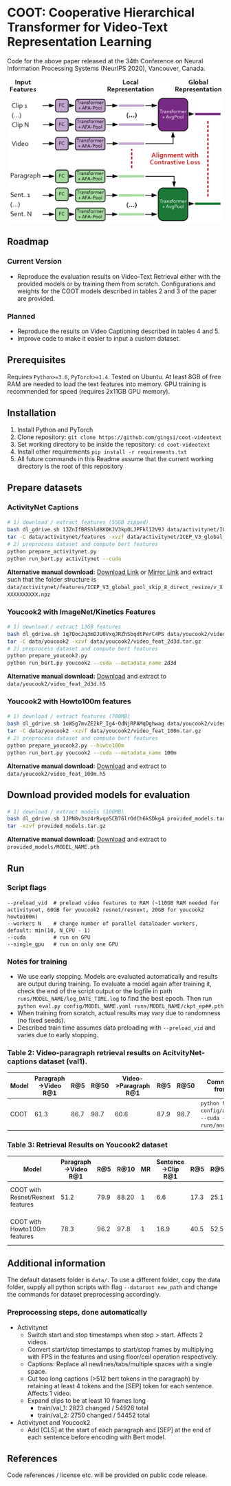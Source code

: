 # COOT: Cooperative Hierarchical Transformer for Video-Text Representation Learning

Code for the above paper released at the 34th Conference on Neural Information Processing Systems (NeurIPS 2020), Vancouver, Canada.

![Method](assets/thumbnail_big.png)

## Roadmap

### Current Version

- Reproduce the evaluation results on Video-Text Retrieval either with the provided models or by training them from scratch. Configurations and weights for the COOT models described in tables 2 and 3 of the paper are provided.

### Planned

- Reproduce the results on Video Captioning described in tables 4 and 5.
- Improve code to make it easier to input a custom dataset.

## Prerequisites

Requires `Python>=3.6`, `PyTorch>=1.4`. Tested on Ubuntu. At least 8GB of free RAM are needed to load the text features into memory. GPU training is recommended for speed (requires 2x11GB GPU memory).

## Installation

1. Install Python and PyTorch
1. Clone repository: `git clone https://github.com/gingsi/coot-videotext`
1. Set working directory to be inside the repository: `cd coot-videotext`
1. Install other requirements `pip install -r requirements.txt`
1. All future commands in this Readme assume that the current working directory is the root of this repository

## Prepare datasets

### ActivityNet Captions

~~~bash
# 1) download / extract features (55GB zipped)
bash dl_gdrive.sh 13ZnIfBRShld8KOKJV3kpOLJPFkl12V9J data/activitynet/ICEP_V3_global_pool_skip_8_direct_resize.tar.gz
tar -C data/activitynet/features -xvzf data/activitynet/ICEP_V3_global_pool_skip_8_direct_resize.tar.gz
# 2) preprocess dataset and compute bert features
python prepare_activitynet.py
python run_bert.py activitynet --cuda
~~~

**Alternative manual download:** [Download Link](https://drive.google.com/file/d/13ZnIfBRShld8KOKJV3kpOLJPFkl12V9J/view?usp=sharing) or [Mirror Link](https://drive.google.com/file/d/1Gir-cRLhVpqjyADq55r5VF9Cs9YdOOz9/view?usp=sharing) and extract such that the folder structure is `data/activitynet/features/ICEP_V3_global_pool_skip_8_direct_resize/v_XXXXXXXXXXX.npz`

### Youcook2 with ImageNet/Kinetics Features

~~~bash
# 1) download / extract 13GB features
bash dl_gdrive.sh 1q7QocJq3mDJU0VxqJRZhSbqdtPerC4PS data/youcook2/video_feat_2d3d.tar.gz
tar -C data/youcook2 -xzvf data/youcook2/video_feat_2d3d.tar.gz
# 2) preprocess dataset and compute bert features
python prepare_youcook2.py
python run_bert.py youcook2 --cuda --metadata_name 2d3d
~~~

**Alternative manual download:** [Download](https://drive.google.com/file/d/1q7QocJq3mDJU0VxqJRZhSbqdtPerC4PS/view?usp=sharing)  and extract to `data/youcook2/video_feat_2d3d.h5`

### Youcook2 with Howto100m features

~~~bash
# 1) download / extract features (700MB)
bash dl_gdrive.sh 1oWSg7mvZE2kP_Ig4-OdNjRPAMqDghwag data/youcook2/video_feat_100m.tar.gz
tar -C data/youcook2 -xzvf data/youcook2/video_feat_100m.tar.gz
# 2) preprocess dataset and compute bert features
python prepare_youcook2.py --howto100m
python run_bert.py youcook2 --cuda --metadata_name 100m
~~~

**Alternative manual download:** [Download](https://drive.google.com/file/d/1oWSg7mvZE2kP_Ig4-OdNjRPAMqDghwag/view?usp=sharing)  and extract to `data/youcook2/video_feat_100m.h5` 

## Download provided models for evaluation

~~~bash
# 1) download / extract models (100MB)
bash dl_gdrive.sh 1JPN8v3sz4rRvqo5CB76lrOdCh6kSDkg4 provided_models.tar.gz
tar -xzvf provided_models.tar.gz
~~~

**Alternative manual download:** [Download](https://drive.google.com/file/d/1JPN8v3sz4rRvqo5CB76lrOdCh6kSDkg4/view?usp=sharing) and extract to `provided_models/MODEL_NAME.pth`

## Run

###  Script flags

~~~
--preload_vid  # preload video features to RAM (~110GB RAM needed for activitynet, 60GB for youcook2 resnet/resnext, 20GB for youcook2 howto100m)
--workers N    # change number of parallel dataloader workers, default: min(10, N_CPU - 1)
--cuda         # run on GPU
--single_gpu   # run on only one GPU
~~~

### Notes for training

- We use early stopping. Models are evaluated automatically and results are output during training. To evaluate a model again after training it, check the end of the script output or the logfile in path `runs/MODEL_NAME/log_DATE_TIME.log` to find the best epoch. Then run `python eval.py config/MODEL_NAME.yaml runs/MODEL_NAME/ckpt_ep##.pth`
- When training from scratch, actual results may vary due to randomness (no fixed seeds).
- Described train time assumes data preloading with `--preload_vid` and varies due to early stopping.

### Table 2: Video-paragraph retrieval results on AcitvityNet-captions dataset (val1).

| Model | Paragraph->Video R@1 | R@5  | R@50 | Video->Paragraph R@1 | R@5  | R@50 | Command to train from scratch                                | Command to evaluate provided model                           | Train time |
| ----- | -------------------- | ---- | ---- | -------------------- | ---- | ---- | ------------------------------------------------------------ | ------------------------------------------------------------ | ---------- |
| COOT  | 61.3                 | 86.7 | 98.7 | 60.6                 | 87.9 | 98.7 | `python train.py config/anet_coot.yaml --cuda --log_dir runs/anet_coot` | `python eval.py config/anet_coot.yaml provided_models/anet_coot.pth --cuda --workers 10` | ~70min     |

### Table 3: Retrieval Results on Youcook2 dataset

| Model                             | Paragraph->Video R@1 | R@5  | R@10  | MR   | Sentence->Clip R@1 | R@5  | R@50 | MR   | Command to train from scratch                                | Command to evaluate provided model                           | Train time |
| --------------------------------- | -------------------- | ---- | ----- | ---- | ------------------ | ---- | ---- | ---- | ------------------------------------------------------------ | ------------------------------------------------------------ | ---------- |
| COOT with Resnet/Resnext features | 51.2                 | 79.9 | 88.20 | 1    | 6.6                | 17.3 | 25.1 | 48   | `python train.py config/yc2_2d3d_coot.yaml --cuda --log_dir runs/yc2_2d3d_coot` | `python eval.py config/yc2_2d3d_coot.yaml provided_models/yc2_2d3d_coot.pth --cuda` | ~180min    |
| COOT with Howto100m features      | 78.3                 | 96.2 | 97.8  | 1    | 16.9               | 40.5 | 52.5 | 9    | `python train.py config/yc2_100m_coot.yaml --cuda --log_dir runs/yc2_100m_coot` | `python eval.py config/yc2_100m_coot.yaml provided_models/yc2_100m_coot.pth --cuda` | ~16 min    |

## Additional information

The default datasets folder is `data/`. To use a different folder, copy the data folder, supply all python scripts with flag `--dataroot new_path` and change the commands for dataset preprocessing accordingly.

### Preprocessing steps, done automatically

- Activitynet
    - Switch start and stop timestamps when stop > start. Affects 2 videos.
    - Convert start/stop timestamps to start/stop frames by multiplying with FPS in the features and using floor/ceil operation respectively.
    - Captions: Replace all newlines/tabs/multiple spaces with a single space.
    - Cut too long captions (>512 bert tokens in the paragraph) by retaining at least 4 tokens and the [SEP] token for each sentence. Affects 1 video.
    - Expand clips to be at least 10 frames long
        - train/val_1:  2823 changed / 54926 total
        - train/val_2: 2750 changed / 54452 total
- Activitynet and Youcook2
    - Add [CLS] at the start of each paragraph and [SEP] at the end of each sentence before encoding with Bert model.

## References

Code references / license etc. will be provided on public code release.